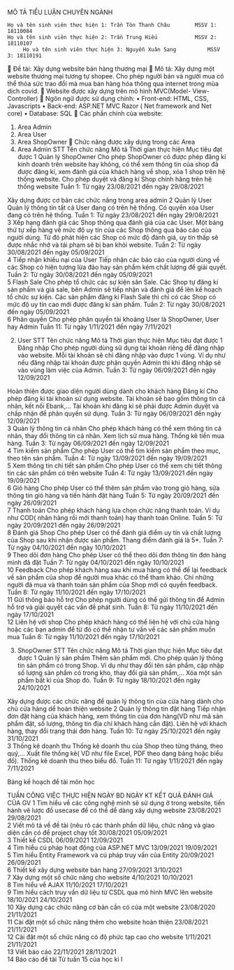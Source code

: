 MÔ TẢ TIỂU LUẬN CHUYÊN NGÀNH

	Họ và tên sinh viên thực hiện 1: Trần Tôn Thanh Châu	 	MSSV 1: 18110084 
	Họ và tên sinh viên thực hiện 2: Trần Trung Hiếu	 	 	MSSV 2: 18110107
	     Họ và tên sinh viên thực hiện 3: Nguyễn Xuân Sang	 	 	MSSV 3: 18110191

	Đề tài: Xây dựng website bán hàng thương mại
	Mô tả: Xây dựng một website thương mại tương tự shopee. Cho phép người bán và người mua có thể thỏa sức trao đổi mà mua bán hàng hóa thông qua internet trong mùa dịch covid.
	Website được xây dựng trên mô hình MVC(Model- View- Controller)
	Ngôn ngữ được sử dụng chính:
•	Front-end: HTML, CSS, Javascripts
•	Back-end: ASP.NET MVC Razor ( Net framework and Net core)
•	Database: SQL
	Các phần chính của website:
1.	Area Admin
2.	Area User
3.	Area ShopOwner
	Chức năng được xây dựng trong các Area
1.	Area Admin
STT	Tên chức năng	Mô tả	Thời gian thực hiện	Mục tiêu đạt được
1	Quản lý ShopOwner	Cho phép ShopOwner có được phép đăng kí kinh doanh trên website hay không, có thể xem thông tin của shop đã được đăng kí, xem đánh giá của khách hàng về shop, xóa 1 shop trên hệ thống website.
Cho phép duyệt và đăng kí Shop chính hãng trên hệ thống website	Tuần 1: Từ ngày 23/08/2021 đến ngày 29/08/2021	






Xây dựng được cơ bản các chức năng trong area admin
2	Quản lý User	Quản lý thông tin tất cả User đang có trên hệ thống. Có quyền xóa User đang có trên hệ thống.	Tuần 1: Từ ngày 23/08/2021 đến ngày 29/08/2021	
3	Xếp hạng đánh giá các Shop thông qua đánh giá của các User.	Một bảng thứ tự xếp hàng về mức độ uy tín của các Shop thông qua báo cáo của người dùng. Từ đó phát hiện các Shop có mức độ đánh giá, uy tín thấp sẽ được nhắc nhở và tái phạm sẽ bị ban khỏi website.	Tuần 2: Từ ngày 30/08/2021 đến ngày 05/09/2021	
4	Tiếp nhận khiếu nại của User	Tiếp nhận các báo cáo của người dùng về các Shop có hiện tượng lừa đảo hay sản phẩm kém chất lượng để giải quyết.	Tuần 2: Từ ngày 30/08/2021 đến ngày 05/09/2021	
5	Flash Sale	Cho phép tổ chức các sự kiện săn Sale. Các Shop tự đăng kí sản phẩm và giá sale, bên Admin sẽ tiếp nhận và đánh giá để lên kế hoạch tổ chức sự kiện. Các sản phẩm đăng kí Flash Sale thì chỉ có các Shop có mức độ uy tín cao mới được đăng kí sản phẩm.	Tuần 2: Từ ngày 30/08/2021 đến ngày 05/09/2021	
6	Phân quyền	Cho phép phân quyền tài khoảng User là ShopOwner, User hay Admin	Tuần 11: Từ    ngày 1/11/2021 đến ngày 7/11/2021	

2.	User
STT	Tên chức năng	Mô tả	Thời gian thực hiện	Mục tiêu đạt được
1	Đăng nhập	Cho phép người dùng sử dụng tài khoản riêng để đăng nhập vào website. Mỗi tài khoản sẽ chỉ đăng nhập vào được 1 vùng. Ví dụ như nếu đăng nhập tài khoản được phân quyền Admin thì khi đăng nhập sẽ vào vùng làm việc của Admin.	Tuần 3: Từ ngày 06/09/2021 đến ngày 12/09/2021	









Hoàn thiện được giao diện người dùng dành cho khách hàng
 	Đăng kí	Cho phép đăng kí tài khoản sử dụng website. Tài khoản sẽ bao gồm thông tin cá nhân, kết nối Ebank,... Tài khoản khi đăng kí sẽ phải được Admin duyệt và chấp nhận để phân quyền sử dụng.	Tuần 3: Từ ngày 06/09/2021 đến ngày 12/09/2021	
3	Quản lý thông tin cá nhân	Cho phép khách hàng có thể xem thông tin cá nhân, thay đổi thông tin cá nhân. Xem lịch sử mua hàng. Thống kê tiền mua hàng.	Tuần 3: Từ ngày 06/09/2021 đến ngày 12/09/2021	
4	Tìm kiếm sản phẩm	Cho phép User có thể tìm kiếm sản phẩm theo mục, theo tên sản phẩm.	Tuần 4: Từ ngày 13/09/2021 đến ngày 19/09/2021	
5	Xem thông tin chi tiết sản phẩm	Cho phép User có thể xem chi tiết thông tin các sản phẩm có trên website	Tuần 4: Từ ngày 13/09/2021 đến ngày 19/09/2021	
6	Giỏ hàng	Cho phép User có thể thêm sản phẩm vào trong giỏ hàng, sửa thông tin giỏ hàng và tiến hành đặt hàng	Tuần 5: Từ ngày 20/09/2021 đến ngày 26/09/2021	
7	Thanh toán	Cho phép khách hàng lựa chọn chức năng thanh toán. Ví dụ như COD( nhân hàng rồi mới thanh toán) hay thanh toán Online.	Tuần 5: Từ ngày 20/09/2021 đến ngày 26/09/2021	
8	Đánh giá Shop	Cho phép User có thể đánh giá điểm uy tín và chất lượng của Shop sau khi nhận được sản phẩm. Thang điểm đánh giá là 5*.	Tuần 7: Từ    ngày 04/10/2021 đến ngày 10/10/2021	
9	Theo dõi đơn hàng	Cho phép User có thể theo dõi đơn thông tin đơn hàng mình đã đặt	Tuần 7: Từ    ngày 04/10/2021 đến ngày 10/10/2021	
10	Feedback	Cho phép khách hàng sau khi mua hàng có thể để lại feedback về sản phẩm của shop để người mua khác có thể tham khảo. Chỉ những người đã mua và thanh toán sản phẩm của Shop mới có quyền feedback.	Tuần 8: Từ    ngày 11/10/2021 đến ngày 17/10/2021	
11	Gửi thông báo hỗ trợ	Cho phép người dùng có thể gửi thông tin để Admin hỗ trợ và giải quyết các vấn đề phát sinh.	Tuần 8: Từ    ngày 11/10/2021 đến ngày 17/10/2021	
12	Liên hệ với shop	Cho phép khách hàng có thể liên hệ với chủ cửa hàng hoặc các bạn admin để từ đó có thể nhận tư vấn về các sản phẩm muốn mua	Tuần 8: Từ    ngày 11/10/2021 đến ngày 17/10/2021	

3.	ShopOwner
STT	Tên chức năng	Mô tả	Thời gian thực hiện	Mục tiêu đạt được
1	Quản lý sản phẩm	Thêm sản phẩm mới.
Cho phép quản lý thông tin sản phẩm có trong Shop. Ví dụ như thay đổi tên sản phẩm, cập nhập số lượng sản phẩm có trong kho, thay đổi giá sản phẩm,… Xóa một sản phẩm bất kì của Shop đó.	Tuần 9: Từ    ngày 18/10/2021 đến ngày 24/10/2021	 













Xây dựng được các chức năng để quản lý thông tin của cửa hàng dành cho chủ cửa hàng dể hoàn thiện website
2	Quản lý thông tin đặt hàng	Tiếp nhận đơn đặt hàng của khách hàng, xem thông tin của đơn hàng(VD như mã sản phẩm đặt, số lượng, thông tin địa chỉ khách hàng cần đặt). Liên hệ với khách hàng, thay đổi trạng thái đơn hàng.	Tuần 10: Từ    ngày 25/10/2021 đến ngày 31/10/2021	
3	Thống kê doanh thu	Thống kê doanh thu của Shop theo từng tháng, theo quý,… Xuất file thống kê( VD như file Excel, PDF theo dạng bảng hoặc biểu đồ).
Thống kê doanh thu theo biểu đồ.	Tuần 11: Từ    ngày 1/11/2021 đến ngày 7/11/2021	



Bảng kế hoạch đề tài môn học

TUẦN	CÔNG VIỆC THỰC HIỆN	NGÀY BD	NGÀY KT	KẾT QUẢ 	ĐÁNH GIÁ CỦA GV
1	Tìm hiểu về các công nghệ mình sẽ sử dụng ở trong website, tiến hành vẽ lược đồ usecase để có thể dể dàng xây dựng website	23/08/2021	29/08/2021		
2	Viết mô tả về đề tài (nêu rõ các thành phần dữ liệu, chức năng và giao diện cần có để project chạy tốt	30/08/2021	05/09/2021		
3	Thiết kế CSDL 	06/09/2021	12/09/2021		
4	Tìm hiểu cú pháp hoạt động của ASP.NET MVC	13/09/2021	19/09/2021		
5	Tìm hiểu Entity Framework và cú pháp truy vấn của Entity	20/09/2021	26/09/2021		
6	Thiết kế xây dựng website bán hàng 	27/09/2021	3/10/2021		
7	Xây dựng một số chức năng cho website	4/10/2021	10/10/2021		
8	Tìm hiểu về AJAX	11/10/2021	17/10/2021		
9	Tìm hiểu cách truy vấn dữ liệu từ CSDL qua mô hình MVC lên website	18/10/2021	24/10/2021		
10	Xây dựng các chức năng cơ bản cần có của một website	23/08/2020	21/11/2021		
11	Cài đặt một số chức năng thêm cho website hoàn thiện	23/08/2021	21/11/2021		
12	Cài đặt một số chức năng có độ phức tạp cao cho website	1/11/2021	21/11/2021		
13	Viết báo cáo	22/11/2021	28/11/2021		
14	Báo cáo đề tài	Từ tuần 15 của học kì I		



